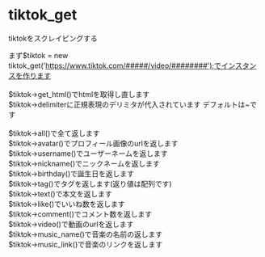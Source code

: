 # tiktok_get
tiktokをスクレイピングする<br>

まず$tiktok = new tiktok_get('https://www.tiktok.com/#####/video/########');でインスタンスを作ります<br>
<br>
$tiktok->get_html()でhtmlを取得し直します<br>
$tiktok->delimiterに正規表現のデリミタが代入されています デフォルトは~です<br>
<br>
$tiktok->all()で全て返します<br>
$tiktok->avatar()でプロフィール画像のurlを返します<br>
$tiktok->username()でユーザーネームを返します<br>
$tiktok->nickname()でニックネームを返します<br>
$tiktok->birthday()で誕生日を返します<br>
$tiktok->tag()でタグを返します(返り値は配列です)<br>
$tiktok->text()で本文を返します<br>
$tiktok->like()でいいね数を返します<br>
$tiktok->comment()でコメント数を返します<br>
$tiktok->video()で動画のurlを返します<br>
$tiktok->music_name()で音楽の名前の返します<br>
$tiktok->music_link()で音楽のリンクを返します<br>
